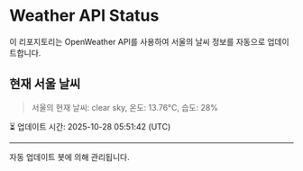 
# Weather API Status

이 리포지토리는 OpenWeather API를 사용하여 서울의 날씨 정보를 자동으로 업데이트합니다.

## 현재 서울 날씨
> 서울의 현재 날씨: clear sky, 온도: 13.76°C, 습도: 28%

⏳ 업데이트 시간: 2025-10-28 05:51:42 (UTC)

---
자동 업데이트 봇에 의해 관리됩니다.
